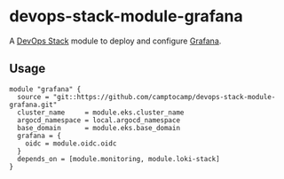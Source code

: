 # devops-stack-module-grafana

A [DevOps Stack](https://devops-stack.io) module to deploy and configure [Grafana](https://github.com/grafana/helm-charts/tree/main/charts/grafana).

## Usage

```hcl
module "grafana" {
  source = "git::https://github.com/camptocamp/devops-stack-module-grafana.git"
  cluster_name     = module.eks.cluster_name
  argocd_namespace = local.argocd_namespace
  base_domain      = module.eks.base_domain
  grafana = {
    oidc = module.oidc.oidc
  }
  depends_on = [module.monitoring, module.loki-stack]
}
```
